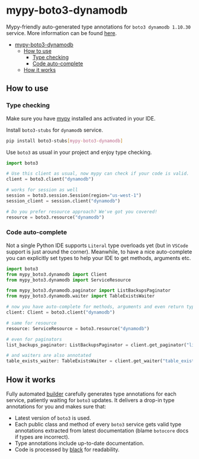 # mypy-boto3-dynamodb

Mypy-friendly auto-generated type annotations for `boto3 dynamodb 1.10.30` service.
More information can be found [here](https://github.com/vemel/mypy_boto3).

- [mypy-boto3-dynamodb](#mypy-boto3-dynamodb)
  - [How to use](#how-to-use)
    - [Type checking](#type-checking)
    - [Code auto-complete](#code-auto-complete)
  - [How it works](#how-it-works)

## How to use

### Type checking

Make sure you have [mypy](https://github.com/python/mypy) installed ans activated in your IDE.

Install `boto3-stubs` for `dynamodb` service.

```bash
pip install boto3-stubs[mypy-boto3-dynamodb]
```

Use `boto3` as usual in your project and enjoy type checking.

```python
import boto3

# Use this client as usual, now mypy can check if your code is valid.
client = boto3.client("dynamodb")

# works for session as well
session = boto3.session.Session(region="us-west-1")
session_client = session.client("dynamodb")

# Do you prefer resource approach? We've got you covered!
resource = boto3.resource("dynamodb")
```

### Code auto-complete

Not a single Python IDE supports `Literal` type overloads yet (but in `VSCode` support is just around the corner).
Meanwhile, to have a nice auto-complete you can explicitly set types to help your IDE to get methods, arguments etc.

```python
import boto3
from mypy_boto3.dynamodb import Client
from mypy_boto3.dynamodb import ServiceResource

from mypy_boto3.dynamodb.paginator import ListBackupsPaginator
from mypy_boto3.dynamodb.waiter import TableExistsWaiter

# now you have auto-complete for methods, arguments and even return types
client: Client = boto3.client("dynamodb")

# same for resource
resource: ServiceResource = boto3.resource("dynamodb")

# even for paginators
list_backups_paginator: ListBackupsPaginator = client.get_paginator("list_backups")

# and waiters are also annotated
table_exists_waiter: TableExistsWaiter = client.get_waiter("table_exists")
```

## How it works

Fully automated [builder](https://github.com/vemel/mypy_boto3) carefully generates
type annotations for each service, patiently waiting for `boto3` updates. It delivers
a drop-in type annotations for you and makes sure that:

- Latest version of `boto3` is used.
- Each public class and method of every `boto3` service gets valid type annotations
  extracted from latest documentation (blame `botocore` docs if types are incorrect).
- Type annotations include up-to-date documentation.
- Code is processed by [black](https://github.com/psf/black) for readability.